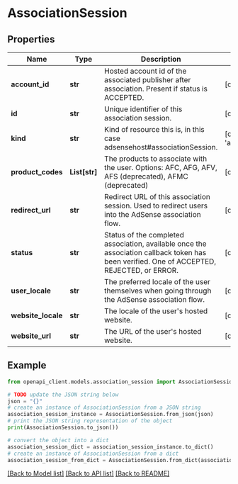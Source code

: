 # AssociationSession


## Properties

Name | Type | Description | Notes
------------ | ------------- | ------------- | -------------
**account_id** | **str** | Hosted account id of the associated publisher after association. Present if status is ACCEPTED. | [optional] 
**id** | **str** | Unique identifier of this association session. | [optional] 
**kind** | **str** | Kind of resource this is, in this case adsensehost#associationSession. | [optional] [default to 'adsensehost#associationSession']
**product_codes** | **List[str]** | The products to associate with the user. Options: AFC, AFG, AFV, AFS (deprecated), AFMC (deprecated) | [optional] 
**redirect_url** | **str** | Redirect URL of this association session. Used to redirect users into the AdSense association flow. | [optional] 
**status** | **str** | Status of the completed association, available once the association callback token has been verified. One of ACCEPTED, REJECTED, or ERROR. | [optional] 
**user_locale** | **str** | The preferred locale of the user themselves when going through the AdSense association flow. | [optional] 
**website_locale** | **str** | The locale of the user&#39;s hosted website. | [optional] 
**website_url** | **str** | The URL of the user&#39;s hosted website. | [optional] 

## Example

```python
from openapi_client.models.association_session import AssociationSession

# TODO update the JSON string below
json = "{}"
# create an instance of AssociationSession from a JSON string
association_session_instance = AssociationSession.from_json(json)
# print the JSON string representation of the object
print(AssociationSession.to_json())

# convert the object into a dict
association_session_dict = association_session_instance.to_dict()
# create an instance of AssociationSession from a dict
association_session_from_dict = AssociationSession.from_dict(association_session_dict)
```
[[Back to Model list]](../README.md#documentation-for-models) [[Back to API list]](../README.md#documentation-for-api-endpoints) [[Back to README]](../README.md)


